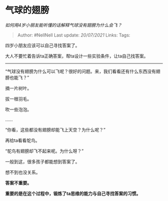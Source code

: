 # 气球的翅膀
*如何用4岁小朋友能听懂的话解释气球没有翅膀为什么会飞？*

> Author: #NellNell
Last update: *20/07/2021*
Links:
Tags:

四岁小朋友应该可以自己寻找答案了。

大人不要忙着告诉ta正确答案，帮ta设计一些实验条件，让ta自己找答案。

---

“气球没有翅膀为什么可以飞呢？很好的问题。来，我们看看还有什么东西没有翅膀也能飞？”

摘一片树叶。

拔一根羽毛。

吹一些泡泡。

……

“你看，这些都没有翅膀却能飞上天空？为什么呢？”

再给ta看看鸵鸟。

“鸵鸟有翅膀却飞不起来呢。为什么呀？”

一般到这，很多孩子都能想到答案了。

想不到也没关系。

**答案不重要。**

**重要的是在这个过程中，锻炼了ta思维的能力与自己寻找答案的习惯。**

